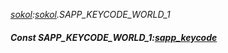 _[sokol](../../modules/sokol/sokol-module.md):[sokol](../../modules/sokol/sokol-module.md).SAPP\_KEYCODE\_WORLD\_1_
##### Const SAPP\_KEYCODE\_WORLD\_1:[sapp_keycode](../../modules/sokol/sokol-sapp_keycode.md)
